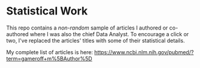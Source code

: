 # Statistical Work

This repo contains a _non-random_ sample of articles I authored or co-authored where I was also the chief Data Analyst. To encourage a click or two, I've replaced the articles' titles with some of their statistical details.  

My complete list of articles is here: https://www.ncbi.nlm.nih.gov/pubmed/?term=gameroff+m%5BAuthor%5D
